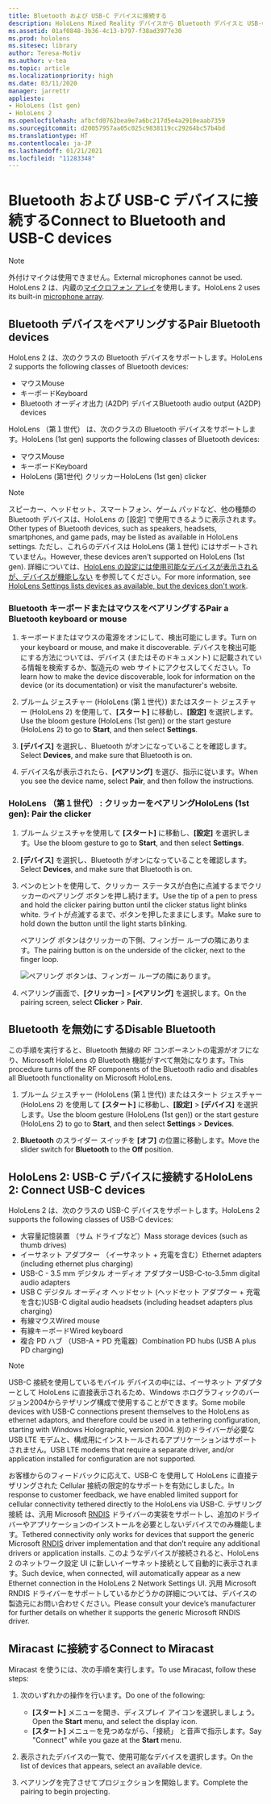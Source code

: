 ```yaml
---
title: Bluetooth および USB-C デバイスに接続する
description: HoloLens Mixed Reality デバイスから Bluetooth デバイスと USB-C デバイス、およびアクセサリへの接続を開始します。
ms.assetid: 01af0848-3b36-4c13-b797-f38ad3977e30
ms.prod: hololens
ms.sitesec: library
author: Teresa-Motiv
ms.author: v-tea
ms.topic: article
ms.localizationpriority: high
ms.date: 03/11/2020
manager: jarrettr
appliesto:
- HoloLens (1st gen)
- HoloLens 2
ms.openlocfilehash: afbcfd0762bea9e7a6bc217d5e4a2910eaab7359
ms.sourcegitcommit: d20057957aa05c025c9838119cc29264bc57b4bd
ms.translationtype: HT
ms.contentlocale: ja-JP
ms.lasthandoff: 01/21/2021
ms.locfileid: "11283348"
---
```

# <span data-ttu-id="211df-103">Bluetooth および USB-C デバイスに接続する</span><span class="sxs-lookup"><span data-stu-id="211df-103">Connect to Bluetooth and USB-C devices</span></span>

> [!NOTE]
> <span data-ttu-id="211df-104">外付けマイクは使用できません。</span><span class="sxs-lookup"><span data-stu-id="211df-104">External microphones cannot be used.</span></span> <span data-ttu-id="211df-105">HoloLens 2 は、内蔵の[マイクロフォン アレイ](hololens2-hardware.md#audio-and-speech)を使用します。</span><span class="sxs-lookup"><span data-stu-id="211df-105">HoloLens 2 uses its built-in [microphone array](hololens2-hardware.md#audio-and-speech).</span></span>

## <span data-ttu-id="211df-106">Bluetooth デバイスをペアリングする</span><span class="sxs-lookup"><span data-stu-id="211df-106">Pair Bluetooth devices</span></span>

<span data-ttu-id="211df-107">HoloLens 2 は、次のクラスの Bluetooth デバイスをサポートします。</span><span class="sxs-lookup"><span data-stu-id="211df-107">HoloLens 2 supports the following classes of Bluetooth devices:</span></span>

- <span data-ttu-id="211df-108">マウス</span><span class="sxs-lookup"><span data-stu-id="211df-108">Mouse</span></span>
- <span data-ttu-id="211df-109">キーボード</span><span class="sxs-lookup"><span data-stu-id="211df-109">Keyboard</span></span>
- <span data-ttu-id="211df-110">Bluetooth オーディオ出力 (A2DP) デバイス</span><span class="sxs-lookup"><span data-stu-id="211df-110">Bluetooth audio output (A2DP) devices</span></span>

<span data-ttu-id="211df-111">HoloLens （第１世代） は、次のクラスの Bluetooth デバイスをサポートします。</span><span class="sxs-lookup"><span data-stu-id="211df-111">HoloLens (1st gen) supports the following classes of Bluetooth devices:</span></span>

- <span data-ttu-id="211df-112">マウス</span><span class="sxs-lookup"><span data-stu-id="211df-112">Mouse</span></span>
- <span data-ttu-id="211df-113">キーボード</span><span class="sxs-lookup"><span data-stu-id="211df-113">Keyboard</span></span>
- <span data-ttu-id="211df-114">HoloLens (第1世代) クリッカー</span><span class="sxs-lookup"><span data-stu-id="211df-114">HoloLens (1st gen) clicker</span></span>

> [!NOTE]
> <span data-ttu-id="211df-115">スピーカー、ヘッドセット、スマートフォン、ゲーム パッドなど、他の種類の Bluetooth デバイスは、HoloLens の [設定] で使用できるように表示されます。</span><span class="sxs-lookup"><span data-stu-id="211df-115">Other types of Bluetooth devices, such as speakers, headsets, smartphones, and game pads, may be listed as available in HoloLens settings.</span></span> <span data-ttu-id="211df-116">ただし、これらのデバイスは HoloLens (第１世代) にはサポートされていません。</span><span class="sxs-lookup"><span data-stu-id="211df-116">However, these devices aren't supported on HoloLens (1st gen).</span></span> <span data-ttu-id="211df-117">詳細については、[HoloLens の設定には使用可能なデバイスが表示されるが、デバイスが機能しない](hololens-FAQ.md#hololens-settings-lists-devices-as-available-but-the-devices-dont-work) を参照してください。</span><span class="sxs-lookup"><span data-stu-id="211df-117">For more information, see [HoloLens Settings lists devices as available, but the devices don't work](hololens-FAQ.md#hololens-settings-lists-devices-as-available-but-the-devices-dont-work).</span></span>

### <span data-ttu-id="211df-118">Bluetooth キーボードまたはマウスをペアリングする</span><span class="sxs-lookup"><span data-stu-id="211df-118">Pair a Bluetooth keyboard or mouse</span></span>

1. <span data-ttu-id="211df-119">キーボードまたはマウスの電源をオンにして、検出可能にします。</span><span class="sxs-lookup"><span data-stu-id="211df-119">Turn on your keyboard or mouse, and make it discoverable.</span></span> <span data-ttu-id="211df-120">デバイスを検出可能にする方法については、デバイス (またはそのドキュメント) に記載されている情報を検索するか、製造元の web サイトにアクセスしてください。</span><span class="sxs-lookup"><span data-stu-id="211df-120">To learn how to make the device discoverable, look for information on the device (or its documentation) or visit the manufacturer's website.</span></span>

1. <span data-ttu-id="211df-121">ブルーム ジェスチャー (HoloLens (第１世代）) またはスタート ジェスチャー (HoloLens 2) を使用して、**[スタート]** に移動し、**[設定]** を選択します。</span><span class="sxs-lookup"><span data-stu-id="211df-121">Use the bloom gesture (HoloLens (1st gen)) or the start gesture (HoloLens 2) to go to **Start**, and then select **Settings**.</span></span>

1. <span data-ttu-id="211df-122">**[デバイス]** を選択し、Bluetooth がオンになっていることを確認します。</span><span class="sxs-lookup"><span data-stu-id="211df-122">Select **Devices**, and make sure that Bluetooth is on.</span></span>  

1. <span data-ttu-id="211df-123">デバイス名が表示されたら、**[ペアリング]** を選び、指示に従います。</span><span class="sxs-lookup"><span data-stu-id="211df-123">When you see the device name, select **Pair**, and then follow the instructions.</span></span>

### <span data-ttu-id="211df-124">HoloLens （第１世代） : クリッカーをペアリング</span><span class="sxs-lookup"><span data-stu-id="211df-124">HoloLens (1st gen): Pair the clicker</span></span>

1. <span data-ttu-id="211df-125">ブルーム ジェスチャを使用して **[スタート]** に移動し、**[設定]** を選択します。</span><span class="sxs-lookup"><span data-stu-id="211df-125">Use the bloom gesture to go to **Start**, and then select **Settings**.</span></span>

1. <span data-ttu-id="211df-126">**[デバイス]** を選択し、Bluetooth がオンになっていることを確認します。</span><span class="sxs-lookup"><span data-stu-id="211df-126">Select **Devices**, and make sure that Bluetooth is on.</span></span>

1. <span data-ttu-id="211df-127">ペンのヒントを使用して、クリッカー ステータスが白色に点滅するまでクリッカーのペアリング ボタンを押し続けます。</span><span class="sxs-lookup"><span data-stu-id="211df-127">Use the tip of a pen to press and hold the clicker pairing button until the clicker status light blinks white.</span></span> <span data-ttu-id="211df-128">ライトが点滅するまで、ボタンを押したままにします。</span><span class="sxs-lookup"><span data-stu-id="211df-128">Make sure to hold down the button until the light starts blinking.</span></span>  

   <span data-ttu-id="211df-129">ペアリング ボタンはクリッカーの下側、フィンガー ループの隣にあります。</span><span class="sxs-lookup"><span data-stu-id="211df-129">The pairing button is on the underside of the clicker, next to the finger loop.</span></span>
   
   ![ペアリング ボタンは、フィンガー ループの隣にあります。](images/use-hololens-clicker-1.png)
   
1. <span data-ttu-id="211df-131">ペアリング画面で、**[クリッカー]** > **[ペアリング]** を選択します。</span><span class="sxs-lookup"><span data-stu-id="211df-131">On the pairing screen, select **Clicker** > **Pair**.</span></span>

## <span data-ttu-id="211df-132">Bluetooth を無効にする</span><span class="sxs-lookup"><span data-stu-id="211df-132">Disable Bluetooth</span></span>

<span data-ttu-id="211df-133">この手順を実行すると、Bluetooth 無線の RF コンポーネントの電源がオフになり、Microsoft HoloLens の Bluetooth 機能がすべて無効になります。</span><span class="sxs-lookup"><span data-stu-id="211df-133">This procedure turns off the RF components of the Bluetooth radio and disables all Bluetooth functionality on Microsoft HoloLens.</span></span>

1. <span data-ttu-id="211df-134">ブルーム ジェスチャー (HoloLens (第１世代)) またはスタート ジェスチャー (HoloLens 2) を使用して **[スタート]** に移動し、**[設定]**  > **[デバイス]** を選択します。</span><span class="sxs-lookup"><span data-stu-id="211df-134">Use the bloom gesture (HoloLens (1st gen)) or the start gesture (HoloLens 2) to go to **Start**, and then select **Settings** > **Devices**.</span></span>

1. <span data-ttu-id="211df-135">**Bluetooth** のスライダー スイッチを **[オフ]** の位置に移動します。</span><span class="sxs-lookup"><span data-stu-id="211df-135">Move the slider switch for **Bluetooth** to the **Off** position.</span></span>

## <span data-ttu-id="211df-136">HoloLens 2: USB-C デバイスに接続する</span><span class="sxs-lookup"><span data-stu-id="211df-136">HoloLens 2: Connect USB-C devices</span></span>

<span data-ttu-id="211df-137">HoloLens 2 は、次のクラスの USB-C デバイスをサポートします。</span><span class="sxs-lookup"><span data-stu-id="211df-137">HoloLens 2 supports the following classes of USB-C devices:</span></span>

- <span data-ttu-id="211df-138">大容量記憶装置 （サム ドライブなど）</span><span class="sxs-lookup"><span data-stu-id="211df-138">Mass storage devices (such as thumb drives)</span></span>
- <span data-ttu-id="211df-139">イーサネット アダプター （イーサネット + 充電を含む）</span><span class="sxs-lookup"><span data-stu-id="211df-139">Ethernet adapters (including ethernet plus charging)</span></span>
- <span data-ttu-id="211df-140">USB-C - 3.5 mm デジタル オーディオ アダプター</span><span class="sxs-lookup"><span data-stu-id="211df-140">USB-C-to-3.5mm digital audio adapters</span></span>
- <span data-ttu-id="211df-141">USB C デジタル オーディオ ヘッドセット (ヘッドセット アダプター + 充電を含む)</span><span class="sxs-lookup"><span data-stu-id="211df-141">USB-C digital audio headsets (including headset adapters plus charging)</span></span>
- <span data-ttu-id="211df-142">有線マウス</span><span class="sxs-lookup"><span data-stu-id="211df-142">Wired mouse</span></span>
- <span data-ttu-id="211df-143">有線キーボード</span><span class="sxs-lookup"><span data-stu-id="211df-143">Wired keyboard</span></span>
- <span data-ttu-id="211df-144">複合 PD ハブ （USB-A + PD 充電器）</span><span class="sxs-lookup"><span data-stu-id="211df-144">Combination PD hubs (USB A plus PD charging)</span></span>

> [!NOTE]
> <span data-ttu-id="211df-145">USB-C 接続を使用しているモバイル デバイスの中には、イーサネット アダプターとして HoloLens に直接表示されるため、Windows ホログラフィックのバージョン2004からテザリング構成で使用することができます。</span><span class="sxs-lookup"><span data-stu-id="211df-145">Some mobile devices with USB-C connections present themselves to the HoloLens as ethernet adaptors, and therefore could be used in a tethering configuration, starting with Windows Holographic, version 2004.</span></span> <span data-ttu-id="211df-146">別のドライバーが必要な USB LTE モデムと、構成用にインストールされるアプリケーションはサポートされません。</span><span class="sxs-lookup"><span data-stu-id="211df-146">USB LTE modems that require a separate driver, and/or application installed for configuration are not supported.</span></span>

<span data-ttu-id="211df-147">お客様からのフィードバックに応えて、USB-C を使用して HoloLens に直接テザリングされた Cellular 接続の限定的なサポートを有効にしました。</span><span class="sxs-lookup"><span data-stu-id="211df-147">In response to customer feedback, we have enabled limited support for cellular connectivity tethered directly to the HoloLens via USB-C.</span></span>  <span data-ttu-id="211df-148">テザリング接続 は、汎用 Microsoft [RNDIS](https://docs.microsoft.com/windows-hardware/drivers/network/overview-of-remote-ndis--rndis-) ドライバーの実装をサポートし、追加のドライバーやアプリケーションのインストールを必要としないデバイスでのみ機能します。</span><span class="sxs-lookup"><span data-stu-id="211df-148">Tethered connectivity only works for devices that support the generic Microsoft [RNDIS](https://docs.microsoft.com/windows-hardware/drivers/network/overview-of-remote-ndis--rndis-) driver implementation and that don’t require any additional drivers or application installs.</span></span>  <span data-ttu-id="211df-149">このようなデバイスが接続されると、HoloLens 2 のネットワーク設定 UI に新しいイーサネット接続として自動的に表示されます。</span><span class="sxs-lookup"><span data-stu-id="211df-149">Such device, when connected, will automatically appear as a new Ethernet connection in the HoloLens 2 Network Settings UI.</span></span> <span data-ttu-id="211df-150">汎用 Microsoft RNDIS ドライバーをサポートしているかどうかの詳細については、デバイスの製造元にお問い合わせください。</span><span class="sxs-lookup"><span data-stu-id="211df-150">Please consult your device’s manufacturer for further details on whether it supports the generic Microsoft RNDIS driver.</span></span>

## <span data-ttu-id="211df-151">Miracast に接続する</span><span class="sxs-lookup"><span data-stu-id="211df-151">Connect to Miracast</span></span>

<span data-ttu-id="211df-152">Miracast を使うには、次の手順を実行します。</span><span class="sxs-lookup"><span data-stu-id="211df-152">To use Miracast, follow these steps:</span></span>

1. <span data-ttu-id="211df-153">次のいずれかの操作を行います。</span><span class="sxs-lookup"><span data-stu-id="211df-153">Do one of the following:</span></span>  

   - <span data-ttu-id="211df-154">**[スタート]** メニューを開き、ディスプレイ アイコンを選択しましょう。</span><span class="sxs-lookup"><span data-stu-id="211df-154">Open the **Start** menu, and select the display icon.</span></span>
   - <span data-ttu-id="211df-155">**[スタート]** メニューを見つめながら、「接続」 と音声で指示します。</span><span class="sxs-lookup"><span data-stu-id="211df-155">Say "Connect" while you gaze at the **Start** menu.</span></span>  

1. <span data-ttu-id="211df-156">表示されたデバイスの一覧で、使用可能なデバイスを選択します。</span><span class="sxs-lookup"><span data-stu-id="211df-156">On the list of devices that appears, select an available device.</span></span>

1. <span data-ttu-id="211df-157">ペアリングを完了させてプロジェクションを開始します。</span><span class="sxs-lookup"><span data-stu-id="211df-157">Complete the pairing to begin projecting.</span></span>
